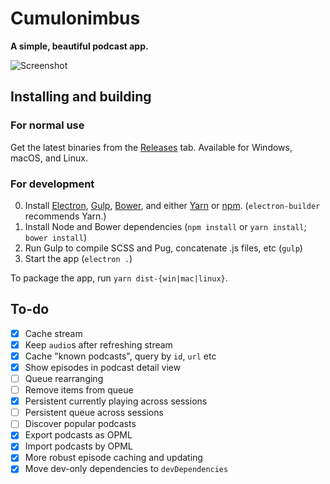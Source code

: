 # Cumulonimbus

**A simple, beautiful podcast app.**

![Screenshot](http://i.imgur.com/eZ5Q25g.png)

## Installing and building

### For normal use

Get the latest binaries from the [Releases](https://github.com/z-------------/cumulonimbus/releases) tab. Available for Windows, macOS, and Linux.

### For development

0. Install [Electron](https://www.npmjs.com/package/electron), [Gulp](https://gulpjs.com), [Bower](https://bower.io/#install-bower), and either [Yarn](https://yarnpkg.com/en/docs/install) or [npm](https://www.npmjs.com/get-npm). (`electron-builder` recommends Yarn.)
1. Install Node and Bower dependencies (`npm install` or `yarn install`; `bower install`)
2. Run Gulp to compile SCSS and Pug, concatenate .js files, etc (`gulp`)
3. Start the app (`electron .`)

To package the app, run `yarn dist-{win|mac|linux}`.

## To-do

- [x] Cache stream
- [x] Keep `audio`s after refreshing stream
- [x] Cache "known podcasts", query by `id`, `url` etc
- [x] Show episodes in podcast detail view
- [ ] Queue rearranging
- [ ] Remove items from queue
- [x] Persistent currently playing across sessions
- [ ] Persistent queue across sessions
- [ ] Discover popular podcasts
- [x] Export podcasts as OPML
- [x] Import podcasts by OPML
- [x] More robust episode caching and updating
- [x] Move dev-only dependencies to `devDependencies`
